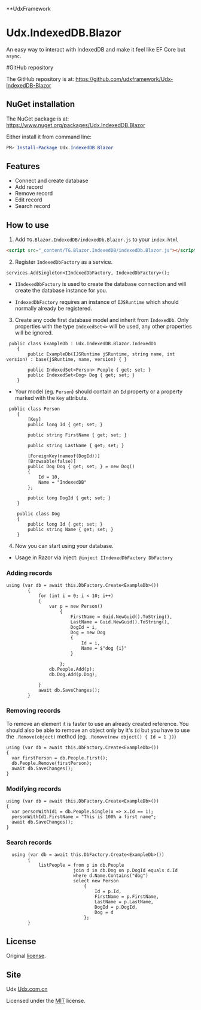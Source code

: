 ﻿**UdxFramework

# Udx.IndexedDB.Blazor

An easy way to interact with IndexedDB and make it feel like EF Core but `async`.

#GitHub repository

The GitHub repository is at: https://github.com/udxframework/Udx-IndexedDB-Blazor

## NuGet installation
The NuGet package is at: https://www.nuget.org/packages/Udx.IndexedDB.Blazor

Either install it from command line:
```powershell
PM> Install-Package Udx.IndexedDB.Blazor
```


## Features
- Connect and create database
- Add record
- Remove record
- Edit record
- Search record

## How to use
1. Add `TG.Blazor.IndexedDB/indexedDb.Blazor.js` to your `index.html`
```html
<script src="_content/TG.Blazor.IndexedDB/indexedDb.Blazor.js"></script>
```
2. Register `IndexedDbFactory` as a service.
```CSharp
services.AddSingleton<IIndexedDbFactory, IndexedDbFactory>();
```
- `IIndexedDbFactory` is used to create the database connection and will create the database instance for you.

- `IndexedDbFactory` requires an instance of `IJSRuntime` which should normally already be registered.

3. Create any code first database model and inherit from `IndexedDb`. Only properties with the type `IndexedSet<>` will be used, any other properties will be ignored.
```CSharp
 public class ExampleDb : Udx.IndexedDB.Blazor.IndexedDb
    {
        public ExampleDb(IJSRuntime jSRuntime, string name, int version) : base(jSRuntime, name, version) { }

        public IndexedSet<Person> People { get; set; }
        public IndexedSet<Dog> Dog { get; set; }
    }
```
- Your model (eg. `Person`) should contain an `Id` property or a property marked with the `Key` attribute.
```CSharp
 public class Person
    {
        [Key]
        public long Id { get; set; }

        public string FirstName { get; set; }

        public string LastName { get; set; }

        [ForeignKey(nameof(DogId))]
        [Browsable(false)]
        public Dog Dog { get; set; } = new Dog()
        {
            Id = 10,
            Name = "IndexedDB"
        };

        public long DogId { get; set; }
    }

    public class Dog
    {
        public long Id { get; set; }
        public string Name { get; set; }
    }
```

4. Now you can start using your database.

- Usage in Razor via inject: `@inject IIndexedDbFactory DbFactory`

### Adding records
```CSharp
using (var db = await this.DbFactory.Create<ExampleDb>())
        {
            for (int i = 0; i < 10; i++)
            {
                var p = new Person()
                    {
                        FirstName = Guid.NewGuid().ToString(),
                        LastName = Guid.NewGuid().ToString(),
                        DogId = i,
                        Dog = new Dog
                        {
                            Id = i,
                            Name = $"dog {i}"
                        }

                    };
                db.People.Add(p);
                db.Dog.Add(p.Dog);

            }
            await db.SaveChanges();
        }
```
### Removing records
To remove an element it is faster to use an already created reference. You should also be able to remove an object only by it's `Id` but you have to use the `.Remove(object)` method (eg. `.Remove(new object() { Id = 1 })`)
```CSharp
using (var db = await this.DbFactory.Create<ExampleDb>())
{
  var firstPerson = db.People.First();
  db.People.Remove(firstPerson);
  await db.SaveChanges();
}
```
### Modifying records
```CSharp
using (var db = await this.DbFactory.Create<ExampleDb>())
{
  var personWithId1 = db.People.Single(x => x.Id == 1);
  personWithId1.FirstName = "This is 100% a first name";
  await db.SaveChanges();
}
```
### Search records
```CSharp
  using (var db = await this.DbFactory.Create<ExampleDb>())
        {
            listPeople = from p in db.People
                         join d in db.Dog on p.DogId equals d.Id
                         where d.Name.Contains("dog")
                         select new Person
                             {
                                 Id = p.Id,
                                 FirstName = p.FirstName,
                                 LastName = p.LastName,
                                 DogId = p.DogId,
                                 Dog = d
                             };
        }
```

## License
Original [license](https://github.com/wtulloch/Blazor.IndexedDB/blob/master/LICENSE).

## Site
Udx [Udx.com.cn](http://www.udx.com.cn)

Licensed under the [MIT](LICENSE) license.